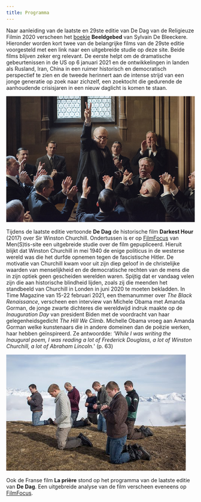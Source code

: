 ```yaml
---
title: Programma 
---
```


Naar aanleiding van de laatste en 29ste editie van De Dag van de Religieuze Filmin 2020 verscheen het [boekje](http://www.menstis.be/webshop/Beeldgebed/) **Beeldgebed** van Sylvain De Bleeckere. Hieronder worden kort twee van de belangrijke films van de 29ste editie voorgesteld met een link naar een uitgebreide studie op deze site. Beide films blijven zeker erg relevant. De eerste helpt om de dramatische gebeurtenissen in de US op 6 januari 2021 en de ontwikkelingen in landen als Rusland, Iran, China in een ruimer historisch en democratisch perspectief te zien en de tweede herinnert aan de intense strijd van een jonge generatie op zoek naar zichzelf, een zoektocht die gedurende de aanhoudende crisisjaren in een nieuw daglicht is komen te staan. 


<img src="dh.jpg">

Tijdens de laatste editie vertoonde **De Dag** de historische film **Darkest Hour** (2017) over Sir Winston Churchill. Ondertussen is er op [FilmFocus](http://www.menstis.be/film-focus/darkesthour/) van Men(S)tis-site een uitgebreide studie over de film gepupliceerd. Hieruit blijkt dat Winston Churchill in mei 1940 de enige politicus in de westerse wereld was die het durfde opnemen tegen de fascistische Hitler. De motivatie van Churchill kwam voor uit zijn diep geloof in de christelijke waarden van menselijkheid en de democratische rechten van de mens die in zijn optiek geen gescheiden werelden waren. Spijtig dat er vandaag velen zijn die aan historische blindheid lijden, zoals zij die meenden het standbeeld van Churchill in Londen in juni 2020 te moeten bekladden. In Time Magazine van 15-22 februari 2021, een themanummer over *The Black Renaissance*, verscheen een interview van Michele Obama met Amanda Gorman, de jonge zwarte dichteres die wereldwijd indruk maakte op de *Inauguration Day* van president Biden met de voordracht van haar gelegenheidsgedicht _The Hill We Climb_. Michelle Obama vroeg aan Amanda Gorman welke kunstenaars die in andere domeinen dan de poëzie werken, haar hebben geïnspireerd. Ze antwoordde: _'While I was writing the Inaugural poem, I was reading a lot of Frederick Douglass, a lot of Winston Churchill, a lot of Abraham Lincoln._' (p. 63)

<img src="lp.jpg">

Ook de Franse film **La prière** stond op het programma van de laatste editie van **De Dag**. Een uitgebreide analyse van de film verscheen eveneens op [FilmFocus](http://www.menstis.be/film-focus/priere/). 



